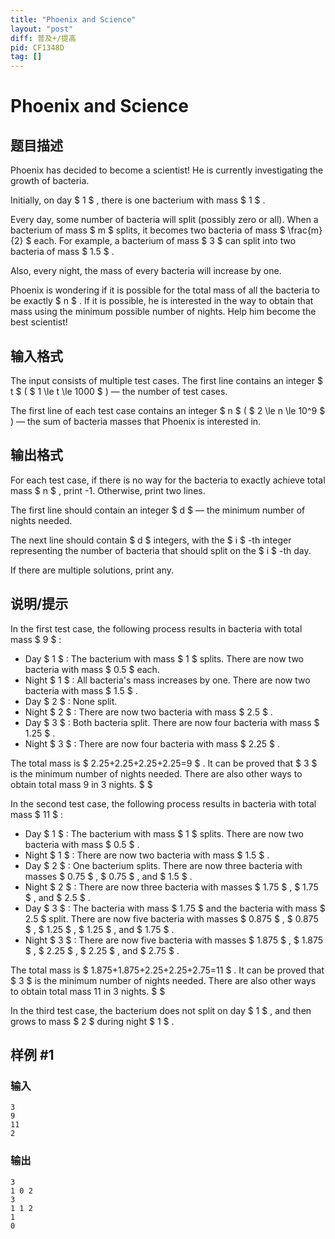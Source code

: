 ```yaml
---
title: "Phoenix and Science"
layout: "post"
diff: 普及+/提高
pid: CF1348D
tag: []
---
```


# Phoenix and Science

## 题目描述

Phoenix has decided to become a scientist! He is currently investigating the growth of bacteria.

Initially, on day $ 1 $ , there is one bacterium with mass $ 1 $ .

Every day, some number of bacteria will split (possibly zero or all). When a bacterium of mass $ m $ splits, it becomes two bacteria of mass $ \frac{m}{2} $ each. For example, a bacterium of mass $ 3 $ can split into two bacteria of mass $ 1.5 $ .

Also, every night, the mass of every bacteria will increase by one.

Phoenix is wondering if it is possible for the total mass of all the bacteria to be exactly $ n $ . If it is possible, he is interested in the way to obtain that mass using the minimum possible number of nights. Help him become the best scientist!

## 输入格式

The input consists of multiple test cases. The first line contains an integer $ t $ ( $ 1 \le t \le 1000 $ ) — the number of test cases.

The first line of each test case contains an integer $ n $ ( $ 2 \le n \le 10^9 $ ) — the sum of bacteria masses that Phoenix is interested in.

## 输出格式

For each test case, if there is no way for the bacteria to exactly achieve total mass $ n $ , print -1. Otherwise, print two lines.

The first line should contain an integer $ d $ — the minimum number of nights needed.

The next line should contain $ d $ integers, with the $ i $ -th integer representing the number of bacteria that should split on the $ i $ -th day.

If there are multiple solutions, print any.

## 说明/提示

In the first test case, the following process results in bacteria with total mass $ 9 $ :

- Day $ 1 $ : The bacterium with mass $ 1 $ splits. There are now two bacteria with mass $ 0.5 $ each.
- Night $ 1 $ : All bacteria's mass increases by one. There are now two bacteria with mass $ 1.5 $ .
- Day $ 2 $ : None split.
- Night $ 2 $ : There are now two bacteria with mass $ 2.5 $ .
- Day $ 3 $ : Both bacteria split. There are now four bacteria with mass $ 1.25 $ .
- Night $ 3 $ : There are now four bacteria with mass $ 2.25 $ .

 The total mass is $ 2.25+2.25+2.25+2.25=9 $ . It can be proved that $ 3 $ is the minimum number of nights needed. There are also other ways to obtain total mass 9 in 3 nights.  $   $

In the second test case, the following process results in bacteria with total mass $ 11 $ :

- Day $ 1 $ : The bacterium with mass $ 1 $ splits. There are now two bacteria with mass $ 0.5 $ .
- Night $ 1 $ : There are now two bacteria with mass $ 1.5 $ .
- Day $ 2 $ : One bacterium splits. There are now three bacteria with masses $ 0.75 $ , $ 0.75 $ , and $ 1.5 $ .
- Night $ 2 $ : There are now three bacteria with masses $ 1.75 $ , $ 1.75 $ , and $ 2.5 $ .
- Day $ 3 $ : The bacteria with mass $ 1.75 $ and the bacteria with mass $ 2.5 $ split. There are now five bacteria with masses $ 0.875 $ , $ 0.875 $ , $ 1.25 $ , $ 1.25 $ , and $ 1.75 $ .
- Night $ 3 $ : There are now five bacteria with masses $ 1.875 $ , $ 1.875 $ , $ 2.25 $ , $ 2.25 $ , and $ 2.75 $ .

 The total mass is $ 1.875+1.875+2.25+2.25+2.75=11 $ . It can be proved that $ 3 $ is the minimum number of nights needed. There are also other ways to obtain total mass 11 in 3 nights.  $   $

In the third test case, the bacterium does not split on day $ 1 $ , and then grows to mass $ 2 $ during night $ 1 $ .

## 样例 #1

### 输入

```
3
9
11
2
```

### 输出

```
3
1 0 2 
3
1 1 2
1
0
```

